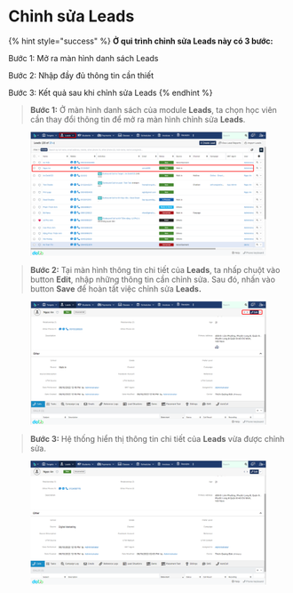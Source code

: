 # Chỉnh sửa Leads

{% hint style="success" %}
**Ở qui trình chỉnh sửa Leads này có 3 bước:**

Bước 1: Mở ra màn hình danh sách Leads

Bước 2: Nhập đầy đủ thông tin cần thiết

Bước 3: Kết quả sau khi chỉnh sửa Leads
{% endhint %}

> **Bước 1:** Ở màn hình danh sách của module **Leads**, ta chọn học viên cần thay đổi thông tin để mở ra màn hình chỉnh sửa **Leads**.

<figure><img src="../../.gitbook/assets/image (82).png" alt=""><figcaption></figcaption></figure>

> **Bước 2:** Tại màn hình thông tin chi tiết của **Leads**, ta nhấp chuột vào button **Edit**, nhập những thông tin cần chỉnh sửa. Sau đó, nhấn vào button **Save** để hoàn tất việc chỉnh sửa **Leads.**

<figure><img src="../../.gitbook/assets/image (85).png" alt=""><figcaption></figcaption></figure>

> **Bước 3:** Hệ thống hiển thị thông tin chi tiết của **Leads** vừa được chỉnh sửa.

<figure><img src="../../.gitbook/assets/image (7) (1).png" alt=""><figcaption></figcaption></figure>
